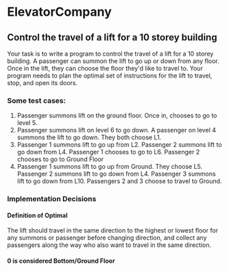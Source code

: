 # ElevatorCompany
## Control the travel of a lift for a 10 storey building

Your task is to write a program to control the travel of a lift for a 10 storey building.
A passenger can summon the lift to go up or down from any floor. Once in the lift, they can choose the floor they'd like to travel to.
Your program needs to plan the optimal set of instructions for the lift to travel, stop, and open its doors.

### Some test cases:
1. Passenger summons lift on the ground floor. Once in, chooses to go to level 5.
2. Passenger summons lift on level 6 to go down. A passenger on level 4 summons the lift to go down. They both choose L1.
3. Passenger 1 summons lift to go up from L2. Passenger 2 summons lift to go down from L4. Passenger 1 chooses to go to L6. Passenger 2 chooses to go to Ground Floor
4. Passenger 1 summons lift to go up from Ground. They choose L5. Passenger 2 summons lift to go down from L4. Passenger 3 summons lift to go down from L10. Passengers 2 and 3 choose to travel to Ground.

### Implementation Decisions

#### Definition of Optimal
The lift should travel in the same direction to the highest or lowest floor for any summons or
passenger before changing direction, and collect any passengers along the way who also want to travel in the same direction.

#### 0 is considered Bottom/Ground Floor

